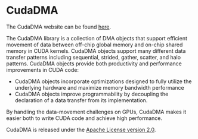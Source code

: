 CudaDMA
====

The CudaDMA website can be found [here](http://lightsighter.github.io/CudaDMA/).

The CudaDMA library is a collection of DMA objects that support 
efficient movement of data between off-chip global memory and 
on-chip shared memory in CUDA kernels. CudaDMA objects support 
many different data transfer patterns including sequential, strided, 
gather, scatter, and halo patterns. CudaDMA objects provide both 
productivity and performance improvements in CUDA code:

* CudaDMA objects incorporate optimizations designed to fully utilize 
the underlying hardware and maximize memory bandwidth performance
* CudaDMA objects improve programmability by decoupling the declaration 
of a data transfer from its implementation. 

By handling the data-movement challenges on GPUs, CudaDMA makes it easier 
both to write CUDA code and achieve high performance.

CudaDMA is released under the [Apache License version 2.0](http://www.apache.org/licenses/LICENSE-2.0).
